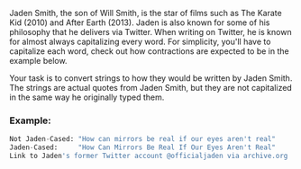 Jaden Smith, the son of Will Smith, is the star of films such as The Karate Kid (2010) and After Earth (2013). 
Jaden is also known for some of his philosophy that he delivers via Twitter. When writing on Twitter, he is known for 
almost always capitalizing every word. For simplicity, you'll have to capitalize each word, check out how contractions 
are expected to be in the example below.

Your task is to convert strings to how they would be written by Jaden Smith. The strings are actual quotes from 
Jaden Smith, but they are not capitalized in the same way he originally typed them.

### Example:

```python
Not Jaden-Cased: "How can mirrors be real if our eyes aren't real"
Jaden-Cased:     "How Can Mirrors Be Real If Our Eyes Aren't Real"
Link to Jaden's former Twitter account @officialjaden via archive.org
```